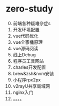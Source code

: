 # zero-study

0. 前端各种疑难杂症s
1. 开发环境配置
2. vue代码优化
3. vue全家桶原理
4. vue源码阅读
5. 线上Debug
6. 程序员工具网站
7. charles开发配置
8. brew&zsh&nvm安装
9. 小程序rpx2px
10. v2rayU共享局域网
11. nginx入门
12. 。。。。

